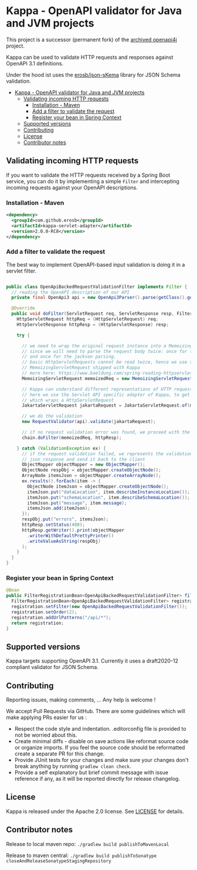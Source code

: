 # Kappa - OpenAPI validator for Java and JVM projects

This project is a successor (permanent fork) of the [archived openapi4j](https://github.com/openapi4j/openapi4j) project.


Kappa can be used to validate HTTP requests and responses against OpenAPI 3.1 definitions.

Under the hood ist uses the [erosb/json-sKema](https://github.com/erosb/json-sKema) library for JSON Schema validation.

<!-- TOC -->
* [Kappa - OpenAPI validator for Java and JVM projects](#kappa---openapi-validator-for-java-and-jvm-projects)
  * [Validating incoming HTTP requests](#validating-incoming-http-requests)
    * [Installation - Maven](#installation---maven)
    * [Add a filter to validate the request](#add-a-filter-to-validate-the-request)
    * [Register your bean in Spring Context](#register-your-bean-in-spring-context)
  * [Supported versions](#supported-versions)
  * [Contributing](#contributing)
  * [License](#license)
  * [Contributor notes](#contributor-notes)
<!-- TOC -->

## Validating incoming HTTP requests

If you want to validate the HTTP requests received by a Spring Boot service, you can do it by implementing
a simple `Filter` and intercepting incoming requests against your OpenAPI descriptions.

### Installation - Maven

```xml
<dependency>
  <groupId>com.github.erosb</groupId>
  <artifactId>kappa-servlet-adapter</artifactId>
  <version>2.0.0-RC8</version>
</dependency>

```

### Add a filter to validate the request

The best way to implement OpenAPI-based input validation is doing it in a servlet filter.

```java

public class OpenApiBackedRequestValidationFilter implements Filter {
  // reading the OpenAPI description of our API
  private final OpenApi3 api = new OpenApi3Parser().parse(getClass().getResource("/openapi/pets-api.yaml"), false);

  @Override
  public void doFilter(ServletRequest req, ServletResponse resp, FilterChain chain) throws IOException {
    HttpServletRequest httpReq = (HttpServletRequest) req;
    HttpServletResponse httpResp = (HttpServletResponse) resp;

    try {

      // we need to wrap the original request instance into a MemoizingServletRequest,
      // since we will need to parse the request body twice: once for the OpenAPI-validation
      // and once for the jackson parsing.
      // basic HttpServletRequests cannot be read twice, hence we use the
      // MemoizingServletRequest shipped with Kappa
      // more here: https://www.baeldung.com/spring-reading-httpservletrequest-multiple-times
      MemoizingServletRequest memoizedReq = new MemoizingServletRequest(httpReq);

      // Kappa can understand different representations of HTTP requests and responses
      // here we use the Servlet API specific adapter of Kappa, to get a Kappa Request instance
      // which wraps a HttpServletRequest
      JakartaServletRequest jakartaRequest = JakartaServletRequest.of(memoizedReq);

      // we do the validation
      new RequestValidator(api).validate(jakartaRequest);

      // if no request validation error was found, we proceed with the request execution
      chain.doFilter(memoizedReq, httpResp);

    } catch (ValidationException ex) {
      // if the request validation failed, we represents the validation failures in a simple
      // json response and send it back to the client
      ObjectMapper objectMapper = new ObjectMapper();
      ObjectNode respObj = objectMapper.createObjectNode();
      ArrayNode itemsJson = objectMapper.createArrayNode();
      ex.results().forEach(item -> {
        ObjectNode itemJson = objectMapper.createObjectNode();
        itemJson.put("dataLocation", item.describeInstanceLocation());
        itemJson.put("schemaLocation", item.describeSchemaLocation());
        itemJson.put("message", item.message);
        itemsJson.add(itemJson);
      });
      respObj.put("errors", itemsJson);
      httpResp.setStatus(400);
      httpResp.getWriter().print(objectMapper
        .writerWithDefaultPrettyPrinter()
        .writeValueAsString(respObj)
      );
    }
  }
}
```

### Register your bean in Spring Context

```java
@Bean
public FilterRegistrationBean<OpenApiBackedRequestValidationFilter> filterRegistration() {
  FilterRegistrationBean<OpenApiBackedRequestValidationFilter> registration = new FilterRegistrationBean<>();
  registration.setFilter(new OpenApiBackedRequestValidationFilter());
  registration.setOrder(2);
  registration.addUrlPatterns("/api/*");
  return registration;
}
```

## Supported versions

Kappa targets supporting OpenAPI 3.1. Currently it uses a draft2020-12 compliant validator for JSON Schema.
## Contributing

Reporting issues, making comments, ... Any help is welcome !

We accept Pull Requests via GitHub. There are some guidelines which will make applying PRs easier for us :

* Respect the code style and indentation. .editorconfig file is provided to not be worried about this.
* Create minimal diffs - disable on save actions like reformat source code or organize imports. If you feel the source code should be reformatted create a separate PR for this change.
* Provide JUnit tests for your changes and make sure your changes don't break anything by running `gradlew clean check`.
* Provide a self explanatory but brief commit message with issue reference if any, as it will be reported directly for release changelog.

## License

Kappa is released under the Apache 2.0 license. See [LICENSE](https://github.com/openapi4j/openapi4j/blob/master/LICENSE.md) for details.


## Contributor notes

Release to local maven repo: `./gradlew build publishToMavenLocal`

Release to maven central: `./gradlew build publishToSonatype closeAndReleaseSonatypeStagingRepository`
